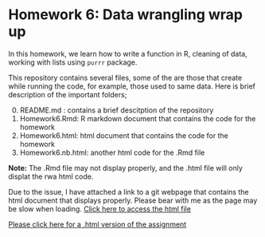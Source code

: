 # Homework 6: Data wrangling wrap up

In this homework, we learn how to write a function in R, cleaning of data, working with lists using `purrr` package. 

This repository contains several files, some of the are those that create while running the code, for example, those used to same data. 
Here is brief description of the important folders;

0. README.md : contains a brief descitption of the repository
1. Homework6.Rmd: R markdown document that contains the code for the homework
2. Homework6.html: html document that contains the code for the homework
3. Homework6.nb.html: another html code for the .Rmd file

**Note:** The  .Rmd file may not display properly, and the .html file will only displat the rwa html code.

Due to the issue, I have attached a link to a git webpage that contains the html document that displays properly. Please bear
with me as the page may be slow when loading. [Click here to access the html file](https://iyaniwura.github.io/hw5/Homework6.html)

[Please click here for a .html version of the assignment](https://iyaniwura.github.io/hw5/Homework6.html)

